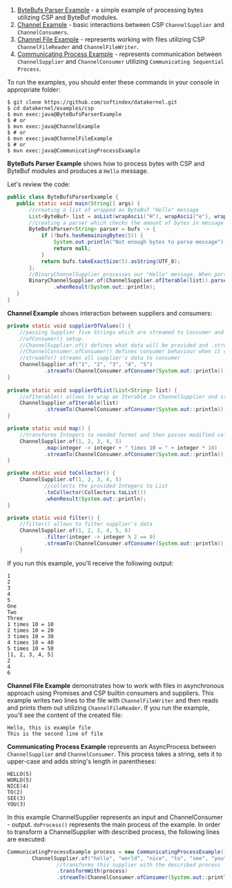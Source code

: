 1. [ByteBufs Parser Example](https://github.com/softindex/datakernel/blob/master/examples/csp/src/main/java/io/datakernel/examples/ByteBufsParserExample.java) - 
a simple example of processing bytes utilizing CSP and ByteBuf modules.
2. [Channel Example](https://github.com/softindex/datakernel/blob/master/examples/csp/src/main/java/io/datakernel/examples/ChannelExample.java) - 
basic interactions between CSP `ChannelSupplier` and `ChannelConsumers`.
3. [Channel File Example](https://github.com/softindex/datakernel/blob/master/examples/csp/src/main/java/io/datakernel/examples/ChannelFileExample.java) - 
represents working with files utilizing CSP `ChannelFileReader` and `ChannelFileWriter`.
4. [Communicating Process Example](https://github.com/softindex/datakernel/blob/master/examples/csp/src/main/java/io/datakernel/examples/CommunicatingProcessExample.java) - 
represents communication between `ChannelSupplier` and `ChannelConsumer` utilizing `Communicating Sequential Process`.

To run the examples, you should enter these commands in your console in appropriate folder:
```
$ git clone https://github.com/softindex/datakernel.git
$ cd datakernel/examples/csp
$ mvn exec:java@ByteBufsParserExample
$ # or
$ mvn exec:java@ChannelExample
$ # or
$ mvn exec:java@ChannelFileExample
$ # or
$ mvn exec:java@CommunicatingProcessExample
```

**ByteBufs Parser Example** shows how to process bytes with CSP and ByteBuf modules and produces a `Hello` message.

 Let's review the code:
 ```java
public class ByteBufsParserExample {
	public static void main(String[] args) {
		//creating a list of wrapped as ByteBuf "Hello" message
		List<ByteBuf> list = asList(wrapAscii("H"), wrapAscii("e"), wrapAscii("l"), wrapAscii("l"), wrapAscii("o"));
		//creating a parser which checks the amount of bytes in message
		ByteBufsParser<String> parser = bufs -> {
			if (!bufs.hasRemainingBytes(5)) {
				System.out.println("Not enough bytes to parse message");
				return null;
			}
			return bufs.takeExactSize(5).asString(UTF_8);
		};
		//BinaryChannelSupplier processes our "Hello" message. When parser receives a result, it is printed.
		BinaryChannelSupplier.of(ChannelSupplier.ofIterable(list)).parse(parser)
				.whenResult(System.out::println);
	}
}
```

**Channel Example** shows interaction between suppliers and consumers:
```java
private static void supplierOfValues() {
	//passing Supplier five Strings which are streamed to Consumer and then printed in accordance to 
	//ofConsumer() setup.
	//ChannelSupplier.of() defines what data will be provided and .streamTo() - to what ChannelConsumer
	//ChannelConsumer.ofConsumer() defines consumer behaviour when it receives data
	//streamTo() streams all supplier's data to consumer
	ChannelSupplier.of("1", "2", "3", "4", "5")
			.streamTo(ChannelConsumer.ofConsumer(System.out::println));
}
        
private static void supplierOfList(List<String> list) {
	//ofIterable() allows to wrap an Iterable in ChannelSupplier and stream it to consumer.
	ChannelSupplier.ofIterable(list)
			.streamTo(ChannelConsumer.ofConsumer(System.out::println));
}

private static void map() {
	//transforms Integers to needed format and then passes modified values to consumer
	ChannelSupplier.of(1, 2, 3, 4, 5)
			.map(integer -> integer + " times 10 = " + integer * 10)
			.streamTo(ChannelConsumer.ofConsumer(System.out::println));
}

private static void toCollector() {
	ChannelSupplier.of(1, 2, 3, 4, 5)
	        //collects the provided Integers to List
			.toCollector(Collectors.toList())
			.whenResult(System.out::println);
}

private static void filter() {
	//filter() allows to filter supplier's data
	ChannelSupplier.of(1, 2, 3, 4, 5, 6)
			.filter(integer -> integer % 2 == 0)
			.streamTo(ChannelConsumer.ofConsumer(System.out::println));
	}
```
If you run this example, you'll receive the following output:
```
1
2
3
4
5
One
Two
Three
1 times 10 = 10
2 times 10 = 20
3 times 10 = 30
4 times 10 = 40
5 times 10 = 50
[1, 2, 3, 4, 5]
2
4
6
```

**Channel File Example** demonstrates how to work with files in asynchronous approach using Promises and CSP builtin 
consumers and suppliers. This example writes two lines to the file with `ChannelFileWriter` and then reads and prints them 
out utilizing `ChannelFileReader`. If you run the example, you'll see the content of the created file:
```
Hello, this is example file
This is the second line of file
```

**Communicating Process Example** represents an AsyncProcess between `ChannelSupplier` and `ChannelConsumer`. This 
process takes a string, sets it to upper-case and adds string's length in parentheses:
```
HELLO(5)
WORLD(5)
NICE(4)
TO(2)
SEE(3)
YOU(3)
```
In this example ChannelSupplier represents an input and ChannelConsumer - output. `doProcess()` represents the main 
process of the example. In order to transform a ChannelSupplier with described process, the following lines are executed: 

```java
CommunicatingProcessExample process = new CommunicatingProcessExample();
		ChannelSupplier.of("hello", "world", "nice", "to", "see", "you")
		        //transforms this supplier with the described process
				.transformWith(process)
				.streamTo(ChannelConsumer.ofConsumer(System.out::println));
```
